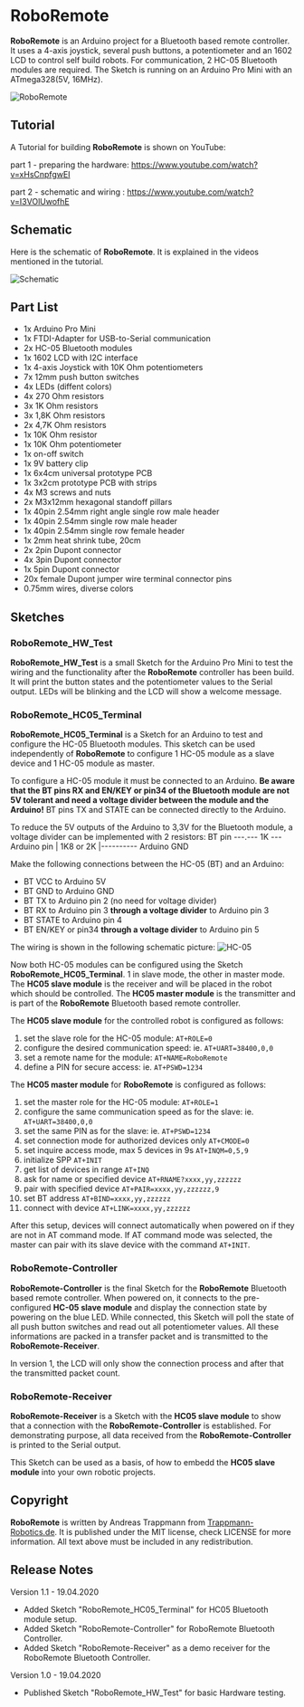 # RoboRemote
**RoboRemote** is an Arduino project for a Bluetooth based remote controller.
It uses a 4-axis joystick, several push buttons, a potentiometer and an 1602 LCD
to control self build robots.
For communication, 2 HC-05 Bluetooth modules are required.
The Sketch is running on an Arduino Pro Mini with an ATmega328(5V, 16MHz).

![RoboRemote](./docs/RoboRemote.png)

## Tutorial
A Tutorial for building **RoboRemote** is shown on YouTube:

  part 1 - preparing the hardware: https://www.youtube.com/watch?v=xHsCnpfgwEI

  part 2 - schematic and wiring  : https://www.youtube.com/watch?v=I3VOlUwofhE

## Schematic
Here is the schematic of **RoboRemote**. It is explained in the videos
mentioned in the tutorial.

![Schematic](./docs/RoboRemote-Schematic_v1.0.png)

## Part List
  * 1x Arduino Pro Mini
  * 1x FTDI-Adapter for USB-to-Serial communication
  * 2x HC-05 Bluetooth modules
  * 1x 1602 LCD with I2C interface
  * 1x 4-axis Joystick with 10K Ohm potentiometers
  * 7x 12mm push button switches
  * 4x LEDs (diffent colors)
  * 4x 270 Ohm resistors
  * 3x 1K Ohm resistors
  * 3x 1,8K Ohm resistors
  * 2x 4,7K Ohm resistors
  * 1x 10K Ohm resistor
  * 1x 10K Ohm potentiometer
  * 1x on-off switch
  * 1x 9V battery clip
  * 1x 6x4cm universal prototype PCB
  * 1x 3x2cm prototype PCB with strips
  * 4x M3 screws and nuts
  * 2x M3x12mm hexagonal standoff pillars
  * 1x 40pin 2.54mm right angle single row male header
  * 1x 40pin 2.54mm single row male header
  * 1x 40pin 2.54mm single row female header
  * 1x 2mm heat shrink tube, 20cm
  * 2x 2pin Dupont connector
  * 4x 3pin Dupont connector
  * 1x 5pin Dupont connector
  * 20x female Dupont jumper wire terminal connector pins
  * 0.75mm wires, diverse colors

## Sketches
### RoboRemote_HW_Test
**RoboRemote_HW_Test** is a small Sketch for the Arduino Pro Mini to test the wiring
and the functionality after the **RoboRemote** controller has been build.
It will print the button states and the potentiometer values
to the Serial output. LEDs will be blinking and the LCD will show a welcome message.

### RoboRemote_HC05_Terminal
**RoboRemote_HC05_Terminal** is a Sketch for an Arduino to test and configure the
HC-05 Bluetooth modules. This sketch can be used independently of **RoboRemote**
to configure 1 HC-05 module as a slave device and 1 HC-05 module as master.

To configure a HC-05 module it must be connected to an Arduino. **Be aware that
the BT pins RX and EN/KEY or pin34 of the Bluetooth module are not 5V tolerant
and need a voltage divider between the module and the Arduino!**
BT pins TX and STATE can be connected directly to the Arduino.

To reduce the 5V outputs of the Arduino to 3,3V for the Bluetooth module,
a voltage divider can be implemented with 2 resistors:
  BT pin ---.--- 1K --- Arduino pin
            |
        1K8 or 2K
            |---------- Arduino GND

Make the following connections between the HC-05 (BT) and an Arduino:

  * BT VCC to Arduino 5V
  * BT GND to Arduino GND
  * BT TX to Arduino pin 2 (no need for voltage divider)
  * BT RX to Arduino pin 3 **through a voltage divider** to Arduino pin 3
  * BT STATE to Arduino pin 4
  * BT EN/KEY or pin34 **through a voltage divider** to Arduino pin 5

The wiring is shown in the following schematic picture:
![HC-05](./docs/HC-05.png)

Now both HC-05 modules can be configured using the Sketch **RoboRemote_HC05_Terminal**.
1 in slave mode, the other in master mode. The **HC05 slave module** is the
receiver and will be placed in the robot which should be controlled. The
**HC05 master module** is the transmitter and is part of the **RoboRemote**
Bluetooth based remote controller.

The **HC05 slave module** for the controlled robot is configured as follows:
1. set the slave role for the HC-05 module: `AT+ROLE=0`
1. configure the desired communication speed: ie. `AT+UART=38400,0,0`
1. set a remote name for the module: `AT+NAME=RoboRemote`
1. define a PIN for secure access: ie. `AT+PSWD=1234`

The **HC05 master module** for **RoboRemote** is configured as follows:
1. set the master role for the HC-05 module: `AT+ROLE=1`
1. configure the same communication speed as for the slave: ie. `AT+UART=38400,0,0`
1. set the same PIN as for the slave: ie. `AT+PSWD=1234`
1. set connection mode for authorized devices only `AT+CMODE=0`
1. set inquire access mode, max 5 devices in 9s `AT+INQM=0,5,9`
1. initialize SPP `AT+INIT`
1. get list of devices in range `AT+INQ`
1. ask for name or specified device `AT+RNAME?xxxx,yy,zzzzzz`
1. pair with specified device `AT+PAIR=xxxx,yy,zzzzzz,9`
1. set BT address `AT+BIND=xxxx,yy,zzzzzz`
1. connect with device `AT+LINK=xxxx,yy,zzzzzz`

After this setup, devices will connect automatically when powered on if they
are not in AT command mode. If AT command mode was selected, the master can
pair with its slave device with the command `AT+INIT`.

### RoboRemote-Controller
**RoboRemote-Controller** is the final Sketch for the **RoboRemote** Bluetooth
based remote controller. When powered on, it connects to the pre-configured
**HC-05 slave module** and display the connection state by powering on the
blue LED.
While connected, this Sketch will
poll the state of all push button switches and read out all potentiometer
values. All these informations are packed in a transfer packet and is transmitted
to the **RoboRemote-Receiver**.

In version 1, the LCD will only show the connection process and after that
the transmitted packet count.

### RoboRemote-Receiver
**RoboRemote-Receiver** is a Sketch with the **HC05 slave module** to
show that a connection with the **RoboRemote-Controller** is established.
For demonstrating purpose, all data received from the **RoboRemote-Controller**
is printed to the Serial output.

This Sketch can be used as a basis, of how to embedd the **HC05 slave module**
into your own robotic projects.

## Copyright
**RoboRemote** is written by Andreas Trappmann from
[Trappmann-Robotics.de](https://www.trappmann-robotics.de/). It
is published under the MIT license, check LICENSE for more information.
All text above must be included in any redistribution.

## Release Notes

Version 1.1 - 19.04.2020

  * Added Sketch "RoboRemote_HC05_Terminal" for HC05 Bluetooth module setup.
  * Added Sketch "RoboRemote-Controller" for RoboRemote Bluetooth Controller.
  * Added Sketch "RoboRemote-Receiver" as a demo receiver for the RoboRemote Bluetooth Controller.

Version 1.0 - 19.04.2020

  * Published Sketch "RoboRemote_HW_Test" for basic Hardware testing.
